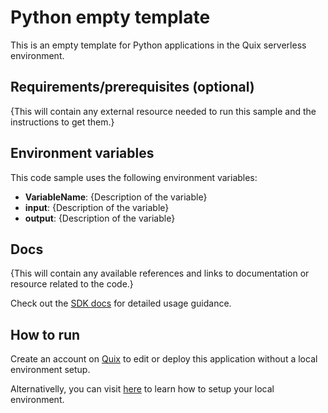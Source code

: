 # Python empty template

This is an empty template for Python applications in the Quix serverless environment.

## Requirements/prerequisites (optional)

{This will contain any external resource needed to run this sample and the instructions to get them.}

## Environment variables

This code sample uses the following environment variables:

- **VariableName**: {Description of the variable}
- **input**: {Description of the variable}
- **output**: {Description of the variable}

## Docs
{This will contain any available references and links to documentation or resource related to the code.}

Check out the [SDK docs](https://quix.ai/docs/sdk/introduction.html) for detailed usage guidance.

## How to run
Create an account on [Quix](https://portal.platform.quix.ai/self-sign-up?xlink=github) to edit or deploy this application without a local environment setup.

Alternativelly, you can visit [here](/python/local-development) to learn how to setup your local environment.